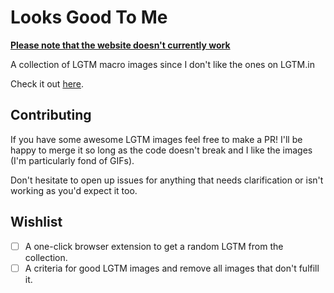 Looks Good To Me
================

[**Please note that the website doesn't currently work**](https://github.com/koddsson/LGTM/issues/9)

A collection of LGTM macro images since I don't like the ones on LGTM.in

Check it out [here](http://koddsson.github.io/LGTM/).

Contributing
------------

If you have some awesome LGTM images feel free to make a PR! I'll be happy to
merge it so long as the code doesn't break and I like the images (I'm
particularly fond of GIFs).

Don't hesitate to open up issues for anything that needs clarification or
isn't working as you'd expect it too.

Wishlist
--------

- [ ] A one-click browser extension to get a random LGTM from the collection.
- [ ] A criteria for good LGTM images and remove all images that don't fulfill it.
